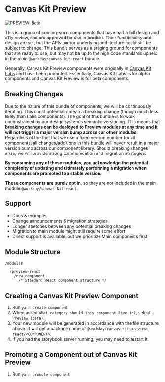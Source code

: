 # Canvas Kit Preview

<img src="https://img.shields.io/badge/PREVIEW-beta-blueviolet" alt="PREVIEW: Beta" />

This is a group of coming-soon components that have had a full design and a11y review, and are
approved for use in product. Their functionality and design are set, but the APIs and/or underlying
architecture could still be subject to change. This bundle serves as a staging ground for components
that are ready to use, but may not be up to the high code standards upheld in the main
`@workday/canvas-kit-react` bundle.

Generally, Canvas Kit Preview components were originally in [Canvas Kit Labs](../labs-react) and
have been promoted. Essentially, Canvas Kit Labs is for alpha components and Canvas Kit Preview is
for beta components.

## Breaking Changes

Due to the nature of this bundle of components, we will be continuously iterating. This could
potentially mean a breaking change (though much less likely than Labs components). The goal of this
bundle is to work unconstrained by our design system's semantic versioning. This means that
**breaking changes can be deployed to Preview modules at any time and it will not trigger a major
version bump across our other modules**. Regardless of the fact that we use a fixed version number
for all components, all changes/additions in this bundle will never result in a major version bump
across our component library. Should breaking changes arise, we will provide strong communication
and migration strategies.

**By consuming any of these modules, you acknowledge the potential complexity of updating and
ultimately performing a migration when components are promoted to a stable version.**

**These components are purely opt in**, so they are not included in the main module
`@workday/canvas-kit-react`.

## Support

- Docs & examples
- Change announcements & migration strategies
- Longer stretches between any potential breaking changes
- Migration to main module might still require some effort
- Direct support is available, but we prioritize Main components first

## Module Structure

```
/modules
  ...
  /preview-react
    /new-component
      /* Standard React component structure */
```

## Creating a Canvas Kit Preview Component

1. Run `yarn create-component`
2. When asked `What category should this component live in?`, select `Preview (beta)`.
3. Your new module will be generated in accordance with the file structure above. It will get a
   package name of `@workday/canvas-kit-preview-react/<COMPONENT>`.
4. If you had the storybook server running, you may need to restart it.

## Promoting a Component out of Canvas Kit Preview

1. Run `yarn promote-component`
